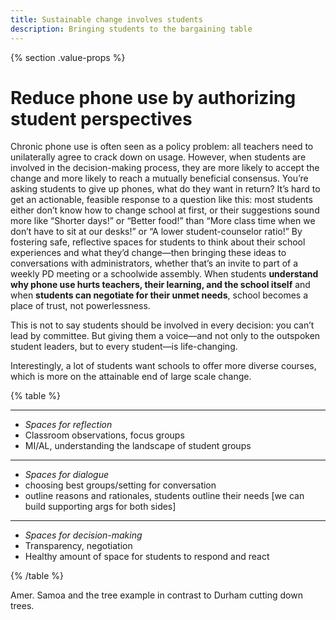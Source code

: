 ```yaml
---
title: Sustainable change involves students
description: Bringing students to the bargaining table
---
```



{% section .value-props %}

# Reduce phone use by authorizing student perspectives

Chronic phone use is often seen as a policy problem: all teachers need to unilaterally agree to crack down on usage. However, when students are involved in the decision-making process, they are more likely to accept the change and more likely to reach a mutually beneficial consensus. You’re asking students to give up phones, what do they want in return? It’s hard to get an actionable, feasible response to a question like this: most students either don’t know how to change school at first, or their suggestions sound more like “Shorter days!” or “Better food!” than “More class time when we don’t have to sit at our desks!” or “A lower student-counselor ratio!” By fostering safe, reflective spaces for students to think about their school experiences and what they’d change—then
bringing these ideas to conversations with administrators, whether that’s an invite to part of a weekly PD meeting or a schoolwide assembly. When students **understand why phone use hurts teachers, their learning, and the school itself** and when **students can negotiate for their unmet needs**, school becomes a place of trust, not powerlessness. 

This is not to say students should be involved in every decision: you can’t lead by committee. But giving them a voice—and not only to the outspoken student leaders, but to every student—is life-changing.

Interestingly, a lot of students want schools to offer more diverse courses, which is more on the attainable end of large scale change.

{% table %}

---

- *Spaces for reflection*
- Classroom observations, focus groups
- MI/AL, understanding the landscape of student groups

---

- *Spaces for dialogue*
- choosing best groups/setting for conversation
- outline reasons and rationales, students outline their needs [we can build supporting args for both sides]

---

- *Spaces for decision-making*
- Transparency, negotiation
- Healthy amount of space for students to respond and react

{% /table %}

Amer. Samoa and the tree example in contrast to Durham cutting down trees.